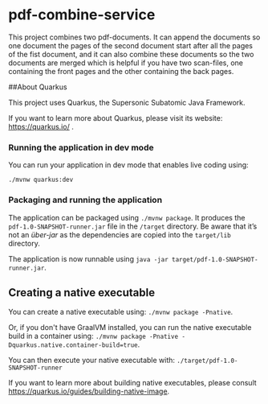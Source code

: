 # pdf-combine-service

This project combines two pdf-documents. It can append the documents so one document the pages of the second document 
start after all the pages of the fist document, and it can also combine these documents so the two documents are merged 
which is helpful if you have two scan-files, one containing the front pages and the other containing the back pages.

##About Quarkus

This project uses Quarkus, the Supersonic Subatomic Java Framework.

If you want to learn more about Quarkus, please visit its website: https://quarkus.io/ .

### Running the application in dev mode

You can run your application in dev mode that enables live coding using:
```
./mvnw quarkus:dev
```

### Packaging and running the application

The application can be packaged using `./mvnw package`.
It produces the `pdf-1.0-SNAPSHOT-runner.jar` file in the `/target` directory.
Be aware that it’s not an _über-jar_ as the dependencies are copied into the `target/lib` directory.

The application is now runnable using `java -jar target/pdf-1.0-SNAPSHOT-runner.jar`.

## Creating a native executable

You can create a native executable using: `./mvnw package -Pnative`.

Or, if you don't have GraalVM installed, you can run the native executable build in a container using: `./mvnw package -Pnative -Dquarkus.native.container-build=true`.

You can then execute your native executable with: `./target/pdf-1.0-SNAPSHOT-runner`

If you want to learn more about building native executables, please consult https://quarkus.io/guides/building-native-image.
